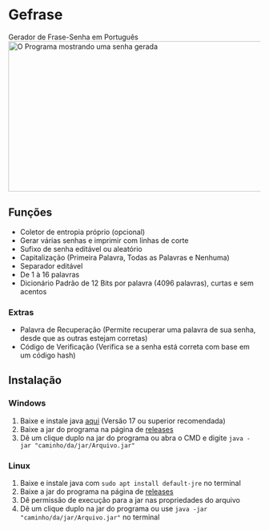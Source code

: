 # Gefrase
Gerador de Frase-Senha em Português<br/>
<img width="700" height="300" alt="O Programa mostrando uma senha gerada" src="https://github.com/user-attachments/assets/62bb4f47-4f9b-4080-8c63-4e30a2121965" />
## Funções
- Coletor de entropia próprio (opcional)
- Gerar várias senhas e imprimir com linhas de corte
- Sufixo de senha editável ou aleatório
- Capitalização (Primeira Palavra, Todas as Palavras e Nenhuma)
- Separador editável
- De 1 à 16 palavras
- Dicionário Padrão de 12 Bits por palavra (4096 palavras), curtas e sem acentos
### Extras
- Palavra de Recuperação (Permite recuperar uma palavra de sua senha, desde que as outras estejam corretas)
- Código de Verificação (Verifica se a senha está correta com base em um código hash)
## Instalação
### Windows
1. Baixe e instale java [aqui](https://adoptium.net/pt-BR) (Versão 17 ou superior recomendada)
2. Baixe a jar do programa na página de [releases](https://github.com/CientistaVuador/Gefrase/releases/)
3. Dê um clique duplo na jar do programa ou abra o CMD e digite `java -jar "caminho/da/jar/Arquivo.jar"`
### Linux
1. Baixe e instale java com `sudo apt install default-jre` no terminal
2. Baixe a jar do programa na página de [releases](https://github.com/CientistaVuador/Gefrase/releases/)
3. Dê permissão de execução para a jar nas propriedades do arquivo
4. Dê um clique duplo na jar do programa ou use `java -jar "caminho/da/jar/Arquivo.jar"` no terminal
